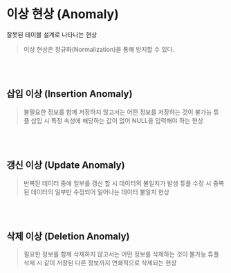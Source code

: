 # 이상 현상 (Anomaly)
잘못된 테이블 설계로 나타나는 현상

> 이상 현상은 정규화(Normalization)을 통해 방지할 수 있다.


<br/><br/>

## 삽입 이상 (Insertion Anomaly)
> 불필요한 정보를 함께 저장하지 않고서는 어떤 정보를 저장하는 것이 불가능
> 튜플 삽입 시 특정 속성에 해당하는 값이 없어 NULL을 입력해야 하는 현상



<br/><br/>

## 갱신 이상 (Update Anomaly)
> 반복된 데이터 중에 일부를 갱신 할 시 데이터의 불일치가 발생
> 튜플 수정 시 중복된 데이터의 일부만 수정되어 일어나는 데이터 불일치 현상



<br/><br/>

## 삭제 이상 (Deletion Anomaly)
> 필요한 정보를 함께 삭제하지 않고서는 어떤 정보를 삭제하는 것이 불가능
> 튜플 삭제 시 같이 저장된 다른 정보까지 연쇄적으로 삭제되는 현상

